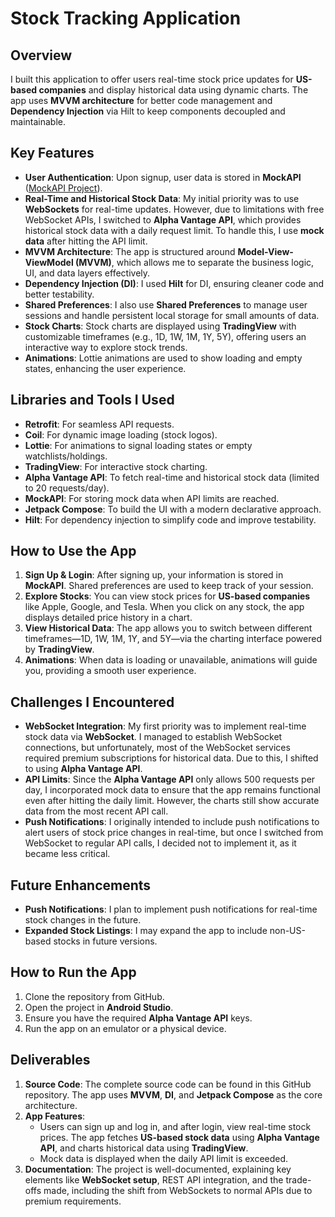 # Stock Tracking Application

## Overview
I built this application to offer users real-time stock price updates for **US-based companies** and display historical data using dynamic charts. The app uses **MVVM architecture** for better code management and **Dependency Injection** via Hilt to keep components decoupled and maintainable.

## Key Features
- **User Authentication**: Upon signup, user data is stored in **MockAPI** ([MockAPI Project](https://mockapi.io/projects/6712ba8a6c5f5ced66247e85)).
- **Real-Time and Historical Stock Data**: My initial priority was to use **WebSockets** for real-time updates. However, due to limitations with free WebSocket APIs, I switched to **Alpha Vantage API**, which provides historical stock data with a daily request limit. To handle this, I use **mock data** after hitting the API limit.
- **MVVM Architecture**: The app is structured around **Model-View-ViewModel (MVVM)**, which allows me to separate the business logic, UI, and data layers effectively.
- **Dependency Injection (DI)**: I used **Hilt** for DI, ensuring cleaner code and better testability.
- **Shared Preferences**: I also use **Shared Preferences** to manage user sessions and handle persistent local storage for small amounts of data.
- **Stock Charts**: Stock charts are displayed using **TradingView** with customizable timeframes (e.g., 1D, 1W, 1M, 1Y, 5Y), offering users an interactive way to explore stock trends.
- **Animations**: Lottie animations are used to show loading and empty states, enhancing the user experience.

## Libraries and Tools I Used
- **Retrofit**: For seamless API requests.
- **Coil**: For dynamic image loading (stock logos).
- **Lottie**: For animations to signal loading states or empty watchlists/holdings.
- **TradingView**: For interactive stock charting.
- **Alpha Vantage API**: To fetch real-time and historical stock data (limited to 20 requests/day).
- **MockAPI**: For storing mock data when API limits are reached.
- **Jetpack Compose**: To build the UI with a modern declarative approach.
- **Hilt**: For dependency injection to simplify code and improve testability.

## How to Use the App
1. **Sign Up & Login**: After signing up, your information is stored in **MockAPI**. Shared preferences are used to keep track of your session.
2. **Explore Stocks**: You can view stock prices for **US-based companies** like Apple, Google, and Tesla. When you click on any stock, the app displays detailed price history in a chart.
3. **View Historical Data**: The app allows you to switch between different timeframes—1D, 1W, 1M, 1Y, and 5Y—via the charting interface powered by **TradingView**.
4. **Animations**: When data is loading or unavailable, animations will guide you, providing a smooth user experience.

## Challenges I Encountered
- **WebSocket Integration**: My first priority was to implement real-time stock data via **WebSocket**. I managed to establish WebSocket connections, but unfortunately, most of the WebSocket services required premium subscriptions for historical data. Due to this, I shifted to using **Alpha Vantage API**.
- **API Limits**: Since the **Alpha Vantage API** only allows 500 requests per day, I incorporated mock data to ensure that the app remains functional even after hitting the daily limit. However, the charts still show accurate data from the most recent API call.
- **Push Notifications**: I originally intended to include push notifications to alert users of stock price changes in real-time, but once I switched from WebSocket to regular API calls, I decided not to implement it, as it became less critical.

## Future Enhancements
- **Push Notifications**: I plan to implement push notifications for real-time stock changes in the future.
- **Expanded Stock Listings**: I may expand the app to include non-US-based stocks in future versions.

## How to Run the App
1. Clone the repository from GitHub.
2. Open the project in **Android Studio**.
3. Ensure you have the required **Alpha Vantage API** keys.
4. Run the app on an emulator or a physical device.

## Deliverables
1. **Source Code**: The complete source code can be found in this GitHub repository. The app uses **MVVM**, **DI**, and **Jetpack Compose** as the core architecture.
2. **App Features**: 
    - Users can sign up and log in, and after login, view real-time stock prices. The app fetches **US-based stock data** using **Alpha Vantage API**, and charts historical data using **TradingView**.
    - Mock data is displayed when the daily API limit is exceeded.
3. **Documentation**: The project is well-documented, explaining key elements like **WebSocket setup**, REST API integration, and the trade-offs made, including the shift from WebSockets to normal APIs due to premium requirements.
